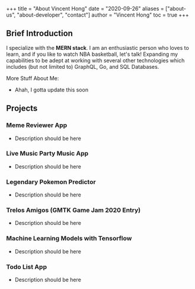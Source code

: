 +++
title = "About Vincent Hong"
date = "2020-09-26"
aliases = ["about-us", "about-developer", "contact"]
author = "Vincent Hong"
toc = true
+++

## Brief Introduction

I specialize with the **MERN stack**. I am an enthusiastic person who loves to learn, and if you like to watch NBA basketball, let's talk! Expanding my capabilities to be adept at working with several other technologies which includes (but not limited to) GraphQL, Go, and SQL Databases.

More Stuff About Me:

* Ahah, I gotta update this soon

## Projects

### Meme Reviewer App
- Description should be here

### Live Music Party Music App
- Description should be here

### Legendary Pokemon Predictor
- Description should be here

### Trelos Amigos (GMTK Game Jam 2020 Entry)
- Description should be here

### Machine Learning Models with Tensorflow
- Description should be here
  
### Todo List App
- Description should be here
